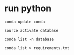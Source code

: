 # run python 

```
conda update conda

source activate database

conda list -n database

conda list > requirements.txt


```

